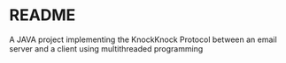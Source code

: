 # README

A JAVA project implementing the KnockKnock Protocol between an email server and a client using multithreaded programming
